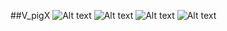 
##V_pigX
![Alt text](./1567333648149.png)
![Alt text](./1567333935769.png)
![Alt text](./1567342269118.png)
![Alt text](./1567342396194.png)
